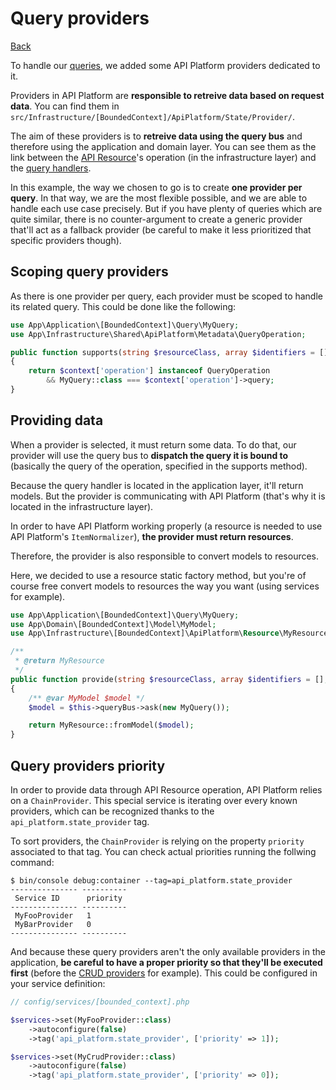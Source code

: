 # Query providers
[Back](../../README.md)

To handle our [queries](../application/command_query_pattern.md),
we added some API Platform providers dedicated to it.

Providers in API Platform are **responsible to retreive data based on request data**.
You can find them in `src/Infrastructure/[BoundedContext]/ApiPlatform/State/Provider/`.

The aim of these providers is to **retreive data using the query bus** and therefore
using the application and domain layer.
You can see them as the link between the
[API Resource](../infrastructure/api_resource.md)'s operation (in the infrastructure layer)
and the [query handlers](../application/command_query_pattern.md).

In this example, the way we chosen to go is to create **one provider per query**.
In that way, we are the most flexible possible, and we are able to handle
each use case precisely.
But if you have plenty of queries which are quite similar, there is no counter-argument
to create a generic provider that'll act as a fallback provider
(be careful to make it less prioritized that specific providers though).

## Scoping query providers
As there is one provider per query, each provider must be scoped to handle its related query.
This could be done like the following:
```php
use App\Application\[BoundedContext]\Query\MyQuery;
use App\Infrastructure\Shared\ApiPlatform\Metadata\QueryOperation;

public function supports(string $resourceClass, array $identifiers = [], ?string $operationName = null, array $context = []): bool
{
    return $context['operation'] instanceof QueryOperation 
        && MyQuery::class === $context['operation']->query;
}
```

## Providing data
When a provider is selected, it must return some data.
To do that, our provider will use the query bus to **dispatch the query it is bound to**
(basically the query of the operation, specified in the supports method). 

Because the query handler is located in the application layer, it'll return models.
But the provider is communicating with API Platform (that's why it is located in the infrastructure layer).

In order to have API Platform working properly (a resource is needed to use API Platform's `ItemNormalizer`),
**the provider must return resources**.

Therefore, the provider is also responsible to convert models to resources.

Here, we decided to use a resource static factory method, but you're of course free
convert models to resources the way you want (using services for example).

```php
use App\Application\[BoundedContext]\Query\MyQuery;
use App\Domain\[BoundedContext]\Model\MyModel;
use App\Infrastructure\[BoundedContext]\ApiPlatform\Resource\MyResource;

/**
 * @return MyResource
 */
public function provide(string $resourceClass, array $identifiers = [], ?string $operationName = null, array $context = []): object|array|null
{
    /** @var MyModel $model */
    $model = $this->queryBus->ask(new MyQuery());

    return MyResource::fromModel($model);
}
```

## Query providers priority

In order to provide data through API Resource operation, API Platform relies on a `ChainProvider`.
This special service is iterating over every known providers, which can be recognized thanks to the `api_platform.state_provider` tag.

To sort providers, the `ChainProvider` is relying on the property `priority` associated to that tag.
You can check actual priorities running the follwing command:
```
$ bin/console debug:container --tag=api_platform.state_provider
--------------- ----------
 Service ID      priority
--------------- ----------
 MyFooProvider   1
 MyBarProvider   0
--------------- ----------
```

And because these query providers aren't the only available providers in the application, **be careful to have a proper
priority so that they'll be executed first** (before the [CRUD providers](./crud_providers_processors.md) for example).
This could be configured in your service definition:
```php
// config/services/[bounded_context].php

$services->set(MyFooProvider::class)
    ->autoconfigure(false)
    ->tag('api_platform.state_provider', ['priority' => 1]);

$services->set(MyCrudProvider::class)
    ->autoconfigure(false)
    ->tag('api_platform.state_provider', ['priority' => 0]);
```
